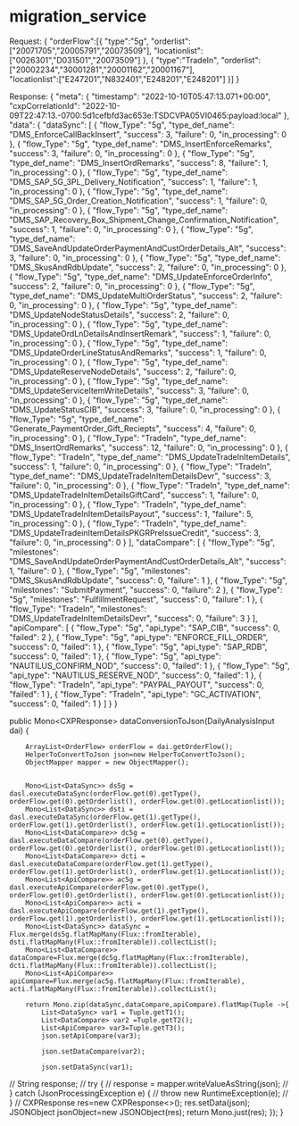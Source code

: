 # migration_service
Request:
{
    "orderFlow":[{
        "type":"5g",
    "orderlist":["20071705","20005791","20073509"],
    "locationlist":["0026301","D031501","20073509"]
    },
	{
	 "type":"TradeIn",
    "orderlist":["20002234","30001281","20001162","20001167"],						
    "locationlist":["E247201","N832401","E248201","E248201"]
	}]
}


Response:
{
    "meta": {
        "timestamp": "2022-10-10T05:47:13.071+00:00",
        "cxpCorrelationId": "2022-10-09T22:47:13.-0700:5d1cefbfd3ac653e:TSDCVPA05VI0465:payload:local"
    },
    "data": {
        "dataSync": [
            {
                "flow_Type": "5g",
                "type_def_name": "DMS_EnforceCallBackInsert",
                "success": 3,
                "failure": 0,
                "in_processing": 0
            },
            {
                "flow_Type": "5g",
                "type_def_name": "DMS_InsertEnforceRemarks",
                "success": 3,
                "failure": 0,
                "in_processing": 0
            },
            {
                "flow_Type": "5g",
                "type_def_name": "DMS_InsertOrdRemarks",
                "success": 8,
                "failure": 1,
                "in_processing": 0
            },
            {
                "flow_Type": "5g",
                "type_def_name": "DMS_SAP_5G_3PL_Delivery_Notification",
                "success": 1,
                "failure": 1,
                "in_processing": 0
            },
            {
                "flow_Type": "5g",
                "type_def_name": "DMS_SAP_5G_Order_Creation_Notification",
                "success": 1,
                "failure": 0,
                "in_processing": 0
            },
            {
                "flow_Type": "5g",
                "type_def_name": "DMS_SAP_Recovery_Box_Shipment_Change_Confirmation_Notification",
                "success": 1,
                "failure": 0,
                "in_processing": 0
            },
            {
                "flow_Type": "5g",
                "type_def_name": "DMS_SaveAndUpdateOrderPaymentAndCustOrderDetails_Alt",
                "success": 3,
                "failure": 0,
                "in_processing": 0
            },
            {
                "flow_Type": "5g",
                "type_def_name": "DMS_SkusAndRdbUpdate",
                "success": 2,
                "failure": 0,
                "in_processing": 0
            },
            {
                "flow_Type": "5g",
                "type_def_name": "DMS_UpdateEnforceOrderInfo",
                "success": 2,
                "failure": 0,
                "in_processing": 0
            },
            {
                "flow_Type": "5g",
                "type_def_name": "DMS_UpdateMultiOrderStatus",
                "success": 2,
                "failure": 0,
                "in_processing": 0
            },
            {
                "flow_Type": "5g",
                "type_def_name": "DMS_UpdateNodeStatusDetails",
                "success": 2,
                "failure": 0,
                "in_processing": 0
            },
            {
                "flow_Type": "5g",
                "type_def_name": "DMS_UpdateOrdLnDetailsAndInsertRemark",
                "success": 1,
                "failure": 0,
                "in_processing": 0
            },
            {
                "flow_Type": "5g",
                "type_def_name": "DMS_UpdateOrderLineStatusAndRemarks",
                "success": 1,
                "failure": 0,
                "in_processing": 0
            },
            {
                "flow_Type": "5g",
                "type_def_name": "DMS_UpdateReserveNodeDetails",
                "success": 2,
                "failure": 0,
                "in_processing": 0
            },
            {
                "flow_Type": "5g",
                "type_def_name": "DMS_UpdateServiceItemWriteDetails",
                "success": 3,
                "failure": 0,
                "in_processing": 0
            },
            {
                "flow_Type": "5g",
                "type_def_name": "DMS_UpdateStatusCIB",
                "success": 3,
                "failure": 0,
                "in_processing": 0
            },
            {
                "flow_Type": "5g",
                "type_def_name": "Generate_PaymentOrder_Gift_Reciepts",
                "success": 4,
                "failure": 0,
                "in_processing": 0
            },
            {
                "flow_Type": "TradeIn",
                "type_def_name": "DMS_InsertOrdRemarks",
                "success": 12,
                "failure": 0,
                "in_processing": 0
            },
            {
                "flow_Type": "TradeIn",
                "type_def_name": "DMS_UpdateTradeInItemDetails",
                "success": 1,
                "failure": 0,
                "in_processing": 0
            },
            {
                "flow_Type": "TradeIn",
                "type_def_name": "DMS_UpdateTradeInItemDetailsDevr",
                "success": 3,
                "failure": 0,
                "in_processing": 0
            },
            {
                "flow_Type": "TradeIn",
                "type_def_name": "DMS_UpdateTradeInItemDetailsGiftCard",
                "success": 1,
                "failure": 0,
                "in_processing": 0
            },
            {
                "flow_Type": "TradeIn",
                "type_def_name": "DMS_UpdateTradeInItemDetailsPayout",
                "success": 1,
                "failure": 5,
                "in_processing": 0
            },
            {
                "flow_Type": "TradeIn",
                "type_def_name": "DMS_UpdateTradeinItemDetailsPKGRPreIssueCredit",
                "success": 3,
                "failure": 0,
                "in_processing": 0
            }
        ],
        "dataCompare": [
            {
                "flow_Type": "5g",
                "milestones": "DMS_SaveAndUpdateOrderPaymentAndCustOrderDetails_Alt",
                "success": 1,
                "failure": 0
            },
            {
                "flow_Type": "5g",
                "milestones": "DMS_SkusAndRdbUpdate",
                "success": 0,
                "failure": 1
            },
            {
                "flow_Type": "5g",
                "milestones": "SubmitPayment",
                "success": 0,
                "failure": 2
            },
            {
                "flow_Type": "5g",
                "milestones": "FulfillmentRequest",
                "success": 0,
                "failure": 1
            },
            {
                "flow_Type": "TradeIn",
                "milestones": "DMS_UpdateTradeInItemDetailsDevr",
                "success": 0,
                "failure": 3
            }
        ],
        "apiCompare": [
            {
                "flow_Type": "5g",
                "api_type": "SAP_CIB",
                "success": 0,
                "failed": 2
            },
            {
                "flow_Type": "5g",
                "api_type": "ENFORCE_FILL_ORDER",
                "success": 0,
                "failed": 1
            },
            {
                "flow_Type": "5g",
                "api_type": "SAP_RDB",
                "success": 0,
                "failed": 1
            },
            {
                "flow_Type": "5g",
                "api_type": "NAUTILUS_CONFIRM_NOD",
                "success": 0,
                "failed": 1
            },
            {
                "flow_Type": "5g",
                "api_type": "NAUTILUS_RESERVE_NOD",
                "success": 0,
                "failed": 1
            },
            {
                "flow_Type": "TradeIn",
                "api_type": "PAYPAL_PAYOUT",
                "success": 0,
                "failed": 1
            },
            {
                "flow_Type": "TradeIn",
                "api_type": "GC_ACTIVATION",
                "success": 0,
                "failed": 1
            }
        ]
    }
}


public Mono<CXPResponse<HelperToConvertToJson>> dataConversionToJson(DailyAnalysisInput dai) {

        ArrayList<OrderFlow> orderFlow = dai.getOrderFlow();
        HelperToConvertToJson json=new HelperToConvertToJson();
        ObjectMapper mapper = new ObjectMapper();


        Mono<List<DataSync>> ds5g = dasl.executeDataSync(orderFlow.get(0).getType(), orderFlow.get(0).getOrderlist(), orderFlow.get(0).getLocationlist());
        Mono<List<DataSync>> dsti = dasl.executeDataSync(orderFlow.get(1).getType(), orderFlow.get(1).getOrderlist(), orderFlow.get(1).getLocationlist());
        Mono<List<DataCompare>> dc5g = dasl.executeDataCompare(orderFlow.get(0).getType(), orderFlow.get(0).getOrderlist(), orderFlow.get(0).getLocationlist());
        Mono<List<DataCompare>> dcti = dasl.executeDataCompare(orderFlow.get(1).getType(), orderFlow.get(1).getOrderlist(), orderFlow.get(1).getLocationlist());
        Mono<List<ApiCompare>> ac5g = dasl.executeApiCompare(orderFlow.get(0).getType(), orderFlow.get(0).getOrderlist(), orderFlow.get(0).getLocationlist());
        Mono<List<ApiCompare>> acti = dasl.executeApiCompare(orderFlow.get(1).getType(), orderFlow.get(1).getOrderlist(), orderFlow.get(1).getLocationlist());
        Mono<List<DataSync>> dataSync = Flux.merge(ds5g.flatMapMany(Flux::fromIterable), dsti.flatMapMany(Flux::fromIterable)).collectList();
        Mono<List<DataCompare>> dataCompare=Flux.merge(dc5g.flatMapMany(Flux::fromIterable), dcti.flatMapMany(Flux::fromIterable)).collectList();
        Mono<List<ApiCompare>> apiCompare=Flux.merge(ac5g.flatMapMany(Flux::fromIterable), acti.flatMapMany(Flux::fromIterable)).collectList();

        return Mono.zip(dataSync,dataCompare,apiCompare).flatMap(Tuple ->{
            List<DataSync> var1 = Tuple.getT1();
            List<DataCompare> var2 =Tuple.getT2();
            List<ApiCompare> var3=Tuple.getT3();
            json.setApiCompare(var3);

            json.setDataCompare(var2);

            json.setDataSync(var1);
//            String response;
//            try {
//                response = mapper.writeValueAsString(json);
//            } catch (JsonProcessingException e) {
//                throw new RuntimeException(e);
//            }
//
            CXPResponse<HelperToConvertToJson> res=new CXPResponse<>();
            res.setData(json);
            JSONObject jsonObject=new JSONObject(res);
            return Mono.just(res);
        });
    }
